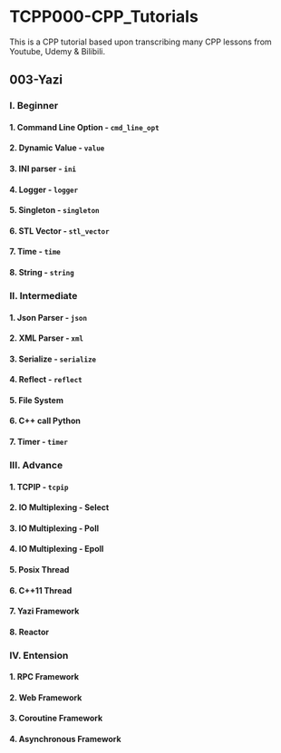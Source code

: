 # TCPP000-CPP_Tutorials
This is a CPP tutorial based upon transcribing many CPP lessons from Youtube, Udemy & Bilibili.

## 003-Yazi

### I. Beginner
#### 1. Command Line Option - `cmd_line_opt`
#### 2. Dynamic Value - `value`
#### 3. INI parser - `ini`
#### 4. Logger - `logger`
#### 5. Singleton - `singleton`
#### 6. STL Vector - `stl_vector`
#### 7. Time - `time`
#### 8. String - `string`



### II. Intermediate
#### 1. Json Parser - `json`
#### 2. XML Parser - `xml`
#### 3. Serialize - `serialize`
#### 4. Reflect - `reflect`
#### 5. File System
#### 6. C++ call Python
#### 7. Timer - `timer`



### III. Advance
#### 1. TCPIP - `tcpip`
#### 2. IO Multiplexing - Select
#### 3. IO Multiplexing - Poll
#### 4. IO Multiplexing - Epoll
#### 5. Posix Thread
#### 6. C++11 Thread
#### 7. Yazi Framework
#### 8. Reactor


### IV. Entension
#### 1. RPC Framework
#### 2. Web Framework
#### 3. Coroutine Framework
#### 4. Asynchronous Framework

